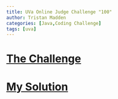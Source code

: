```yaml
---
title: UVa Online Judge Challenge "100"
author: Tristan Madden
categories: [Java,Coding Challenge]
tags: [uva]
---
```

<h1><a href="https://onlinejudge.org/index.php?Itemid=8&option=com_onlinejudge&page=show_problem&problem=36">The Challenge</a></h1>
<div style="background:white">
<object data="{{ site.url }}{{ site.baseurl }}/assets/pdf/100.pdf"  width="100%" height="700px" type="application/pdf"></object>
</div>

<h1><a href="https://gist.github.com/Trimad/62001cd9dedc465e861827dc908d931c#file-main-java">My Solution</a></h1>
<script src="https://gist.github.com/Trimad/62001cd9dedc465e861827dc908d931c.js"></script>